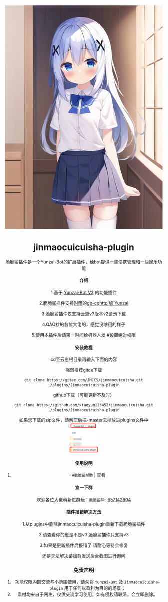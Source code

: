 
<div align="center">
  <img src="Resources/肾虚的脆脆鲨/可爱.png" alt="脆脆鲨" width = "600">

  
<h1>jinmaocuicuisha-plugin</h1>



脆脆鲨插件是一个Yunzai-Bot的扩展插件，给bot提供一些便携管理和一些娱乐功能


</div>
<div align="center">


#### 介绍

1.基于 [Yunzai-Bot V3](https://gitee.com/yoimiya-kokomi/Yunzai-Bot) 的功能插件

2.脆脆鲨插件支持[时雨](https://gitee.com/TimeRainStarSky)的[go-cqhttp 版 Yunzai](https://gitee.com/TimeRainStarSky/Yunzai)

3.脆脆鲨插件仅支持云崽v3版本v2请勿下载

4.QAQ抄的各位大佬的，感觉没啥用的样子

5.使用本插件后请第一时间给机器人发 #设置绝对权限 

#### 安装教程

cd至云崽根目录再输入下面的内容

强烈推荐gitee下载
```
git clone https://gitee.com/JMCCS/jinmaocuicuisha.git ./plugins/Jinmaocuicuisha-plugin
```
github下载（可能更新不及时）
```
git clone https://github.com/xiaoyun123452/jinmaocuicuisha.git ./plugins/Jinmaocuicuisha-plugin
```
如果您下载的zip文件，请解压后把-master去掉放进plugins文件中
<br>
    <img src="Resources/肾虚的脆脆鲨/ljjc.png" width="20%">
#### 使用说明

1. · `#脆脆鲨帮助` | 查看

#### 宣一下群
欢迎各位大佬萌新进群玩：`脆脆鲨群:` [657142904](https://jq.qq.com/?_wv=1027&k=PrOc8Qp4)

#### 插件报错解决方法
1.从plugins中删除jinmaocuicuisha-plugin重新下载脆脆鲨插件

2.请查看你的崽是不是v3 脆脆鲨插件只支持v3

3.如果是更新插件后报错了 请耐心等待会修复

还是无法解决请加群发送后台截图进行询问
 


### 免责声明

1. 功能仅限内部交流与小范围使用，请勿将 `Yunzai-Bot` 及 `Jinmaocuicuisha-plugin` 用于任何以盈利为目的的场景；
2. 素材均来自于网络，仅供交流学习使用，如有侵权请联系，会立即删除。